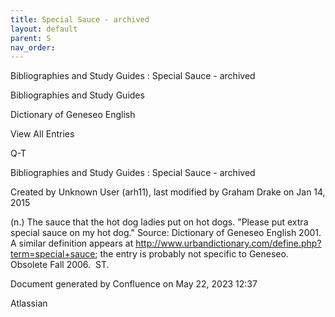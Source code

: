 ```yaml
---
title: Special Sauce - archived
layout: default
parent: S
nav_order:
---
```


Bibliographies and Study Guides : Special Sauce - archived

Bibliographies and Study Guides

Dictionary of Geneseo English

View All Entries

Q-T

Bibliographies and Study Guides : Special Sauce - archived

Created by  Unknown User (arh11), last modified by  Graham Drake on Jan 14, 2015

(n.) The sauce that the hot dog ladies put on hot dogs. &quot;Please put extra special sauce on my hot dog.&quot; Source: Dictionary of Geneseo English 2001. A similar definition appears at http://www.urbandictionary.com/define.php?term=special+sauce; the entry is probably not specific to Geneseo. Obsolete Fall 2006.  ST.

Document generated by Confluence on May 22, 2023 12:37

Atlassian
